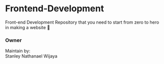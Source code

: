 # Frontend-Development
Front-end Development Repository that you need to start from zero to hero in making a website 🍵


### Owner
Maintain by:
<br>
Stanley Nathanael Wijaya


